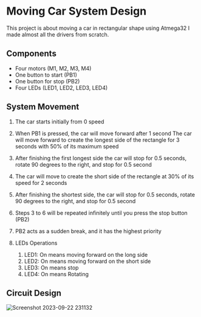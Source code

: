 
# Moving Car System Design

This project is about moving a car in rectangular shape using Atmega32 I made almost all the drivers from scratch. 


## Components 

- Four motors (M1, M2, M3, M4)
- One button to start (PB1)
- One button for stop (PB2)
- Four LEDs (LED1, LED2, LED3, LED4)
## System Movement

1. The car starts initially from 0 speed

2. When PB1  is pressed, the car will move forward after 1 second The car will move forward to create the longest side of the rectangle for 3 seconds with 50% of its maximum speed

3. After finishing the first longest side the car will stop for 0.5 seconds, rotate 90 degrees to the right, and stop for 0.5 second

4. The car will move to create the short side of the rectangle at 30% of its speed for 2 seconds

5. After finishing the shortest side, the car will stop for 0.5 seconds, rotate 90 degrees to the right, and stop for 0.5 second

6. Steps 3 to 6 will be repeated infinitely until you press the stop button (PB2)

7. PB2 acts as a sudden break, and it has the highest priority

8. LEDs Operations
    1. LED1: On means moving forward on the long side
    2. LED2: On means moving forward on the short side
    3. LED3: On means stop
    4. LED4: On means Rotating


## Circuit Design
![Screenshot 2023-09-22 231132](https://github.com/Sasa-Indeed/Moving_Car_System_Design/assets/108436896/fce27b0a-aea9-4aa6-b088-ca984ed2cee5)

